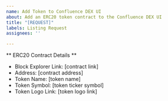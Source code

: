 ```yaml
---
name: Add Token to Confluence DEX UI
about: Add an ERC20 token contract to the Confluence DEX UI
title: "[REQUEST]"
labels: Listing Request
assignees: ''

---
```


** ERC20 Contract Details **

+ Block Explorer Link: [contract link]
+ Address: [contract address]
+ Token Name: [token name]
+ Token Symbol: [token ticker symbol]
+ Token Logo Link: [token logo link]
